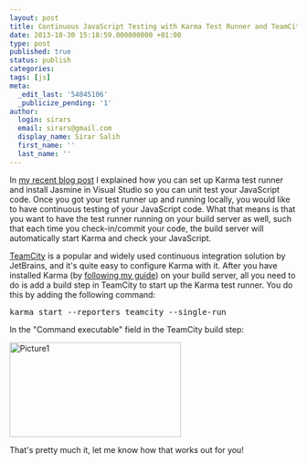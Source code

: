 ```yaml
---
layout: post
title: Continuous JavaScript Testing with Karma Test Runner and TeamCity
date: 2013-10-30 15:18:59.000000000 +01:00
type: post
published: true
status: publish
categories:
tags: [js]
meta:
  _edit_last: '54045106'
  _publicize_pending: '1'
author:
  login: sirars
  email: sirars@gmail.com
  display_name: Sirar Salih
  first_name: ''
  last_name: ''
---
```

<p>In <a title="my recent blog post" href="http://sirars.com/2013/10/28/test-driving-your-javascript-visual-studio-jasmine-karma-test-runner/">my recent blog post</a> I explained how you can set up Karma test runner and install Jasmine in Visual Studio so you can unit test your JavaScript code. Once you got your test runner up and running locally, you would like to have continuous testing of your JavaScript code. What that means is that you want to have the test runner running on your build server as well, such that each time you check-in/commit your code, the build server will automatically start Karma and check your JavaScript.</p>
<p><a title="TeamCity" href="http://www.jetbrains.com/teamcity/">TeamCity</a> is a popular and widely used continuous integration solution by JetBrains, and it's quite easy to configure Karma with it. After you have installed Karma (by <a title="following my guide" href="http://sirars.com/2013/10/28/test-driving-your-javascript-visual-studio-jasmine-karma-test-runner/">following my guide</a>) on your build server, all you need to do is add a build step in TeamCity to start up the Karma test runner. You do this by adding the following command:</p>
<pre>karma start --reporters teamcity --single-run</pre>
<p>In the "Command executable" field in the TeamCity build step:</p>
<p><a href="http://sirars.files.wordpress.com/2013/10/picture1.png"><img class="alignnone size-medium wp-image-21" alt="Picture1" src="http://sirars.files.wordpress.com/2013/10/picture1.png?w=300" width="300" height="166" /></a></p>
<p>That's pretty much it, let me know how that works out for you!</p>
